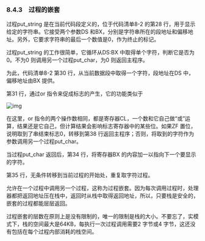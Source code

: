 ### 8.4.3　过程的嵌套

过程put_string 是在当前代码段定义的，位于代码清单8-2 的第28 行，用于显示给定的字符串。它接受两个参数DS 和BX，分别是字符串所在的段地址和偏移地址。另外，它要求字符串的最后一个数值是0，作为终止的标记。

过程put_string 的工作很简单，它循环从DS:BX 中取得单个字符，判断它是否为0。不为0 则调用另一个过程put_char，为0 则返回主程序。

为此，代码清单8-2 第30 行，从当前数据段中取得一个字符，段地址在DS 中，偏移地址由BX 提供。

第31 行，通过or 指令来促成标志的产生，它的功能类似于

![img](../0-Assets/Epubook/x86汇编语言从实模式到保护模式_李忠_等_Z_Library/images/00324.jpeg)

在这里，or 指令的两个操作数相同，都是寄存器CL，一个数和它自己做“或”运算，结果还是它自己，但计算结果会影响标志寄存器中的某些位。如果ZF 置位，说明取到了串结束标志0，转移到第38 行返回主程序；否则，将取到的字符作为参数调用另一个过程put_char。

当过程put_char 返回后，第34 行，将寄存器BX 的内容加一以指向下一个要显示的字符。

第35 行，无条件转移到当前过程的开始处，重复取字符过程。

允许在一个过程中调用另一个过程，这称为过程嵌套。因为每次调用过程时，处理器都把返回地址压在栈中，返回时从栈中取得返回地址，所以，只要栈是安全的，嵌套的过程都能层层返回。

过程嵌套的层数在原则上是没有限制的，唯一的限制是栈的大小。不要忘了，实模式下，栈的空间最大是64KB，每执行一次过程调用需要2 字节或4 字节，这还没有包括在每个过程内部消耗的栈空间。